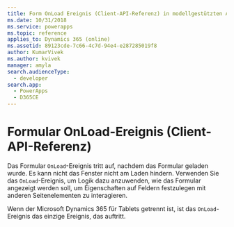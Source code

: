 ```yaml
---
title: Form OnLoad Ereignis (Client-API-Referenz) in modellgestützten Apps| MicrosoftDocs
ms.date: 10/31/2018
ms.service: powerapps
ms.topic: reference
applies_to: Dynamics 365 (online)
ms.assetid: 89123cde-7c66-4c7d-94e4-e287285019f8
author: KumarVivek
ms.author: kvivek
manager: amyla
search.audienceType:
  - developer
search.app:
  - PowerApps
  - D365CE
---
```

# <a name="form-onload-event-client-api-reference"></a>Formular OnLoad-Ereignis (Client-API-Referenz)



Das Formular `OnLoad`-Ereignis tritt auf, nachdem das Formular geladen wurde. Es kann nicht das Fenster nicht am Laden hindern. Verwenden Sie das `OnLoad`-Ereignis, um Logik dazu anzuwenden, wie das Formular angezeigt werden soll, um Eigenschaften auf Feldern festzulegen mit anderen Seitenelementen zu interagieren.

Wenn der Microsoft Dynamics 365 für Tablets getrennt ist, ist das `OnLoad`-Ereignis das einzige Ereignis, das auftritt. 



